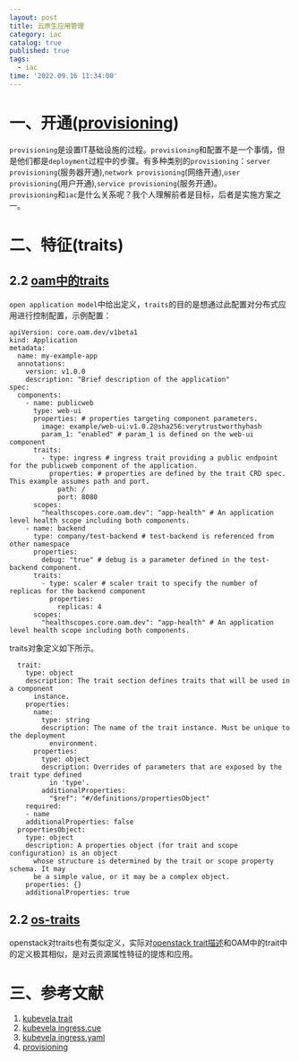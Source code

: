 ```yaml
---
layout: post
title: 云原生应用管理
category: iac
catalog: true
published: true
tags:
  - iac
time: '2022.09.16 11:34:00'
---
```

# 一、开通([provisioning](https://www.redhat.com/en/topics/automation/what-is-provisioning#overview))
`provisioning`是设置IT基础设施的过程。`provisioning`和配置不是一个事情，但是他们都是`deployment`过程中的步骤。有多种类别的`provisioning`：`server provisioning`(服务器开通),`network provisioning`(网络开通),`user provisioning`(用户开通),`service provisioning`(服务开通)。  
`provisioning`和`iac`是什么关系呢？我个人理解前者是目标，后者是实施方案之一。

# 二、特征(traits)
## 2.2 [oam中的traits](https://github.com/oam-dev/spec/blob/master/6.traits.md)
`open application model`中给出定义，`traits`的目的是想通过此配置对分布式应用进行控制配置，示例配置：
```
apiVersion: core.oam.dev/v1beta1
kind: Application
metadata:
  name: my-example-app
  annotations:
    version: v1.0.0
    description: "Brief description of the application"
spec:
  components:
    - name: publicweb
      type: web-ui
      properties: # properties targeting component parameters.
        image: example/web-ui:v1.0.2@sha256:verytrustworthyhash
        param_1: "enabled" # param_1 is defined on the web-ui component
      traits:
        - type: ingress # ingress trait providing a public endpoint for the publicweb component of the application.
          properties: # properties are defined by the trait CRD spec. This example assumes path and port.
            path: /
            port: 8080
      scopes:
        "healthscopes.core.oam.dev": "app-health" # An application level health scope including both components.
    - name: backend
      type: company/test-backend # test-backend is referenced from other namespace
      properties:
        debug: "true" # debug is a parameter defined in the test-backend component.
      traits:
        - type: scaler # scaler trait to specify the number of replicas for the backend component
          properties:
            replicas: 4
      scopes:
        "healthscopes.core.oam.dev": "app-health" # An application level health scope including both components.
```
traits对象定义如下所示。
```
  trait:
    type: object
    description: The trait section defines traits that will be used in a component
      instance.
    properties:
      name:
        type: string
        description: The name of the trait instance. Must be unique to the deployment
          environment.
      properties:
        type: object
        description: Overrides of parameters that are exposed by the trait type defined
          in 'type'.
        additionalProperties:
          "$ref": "#/definitions/propertiesObject"
    required:
    - name
    additionalProperties: false
  propertiesObject:
    type: object
    description: A properties object (for trait and scope configuration) is an object
      whose structure is determined by the trait or scope property schema. It may
      be a simple value, or it may be a complex object.
    properties: {}
    additionalProperties: true
```

## 2.2 [os-traits](https://github.com/openstack/os-traits/blob/master/os_traits/compute/arch.py)
openstack对traits也有类似定义，实际对[openstack trait描述](https://specs.openstack.org/openstack/nova-specs/specs/pike/implemented/resource-provider-traits.html)和OAM中的trait中的定义极其相似，是对云资源属性特征的提炼和应用。

# 三、参考文献
1. [kubevela trait](https://github.com/kubevela/kubevela/tree/master/references/docgen/def-doc/trait)
2. [kubevela ingress.cue](https://github.com/kubevela/kubevela/blob/master/vela-templates/definitions/deprecated/ingress.cue)
3. [kubevela ingress.yaml](https://github.com/kubevela/kubevela/blob/master/charts/vela-core/templates/defwithtemplate/ingress.yaml)  
4. [provisioning](https://zh.wikipedia.org/zh-tw/%E6%9C%8D%E5%8A%A1%E5%BC%80%E9%80%9A)

